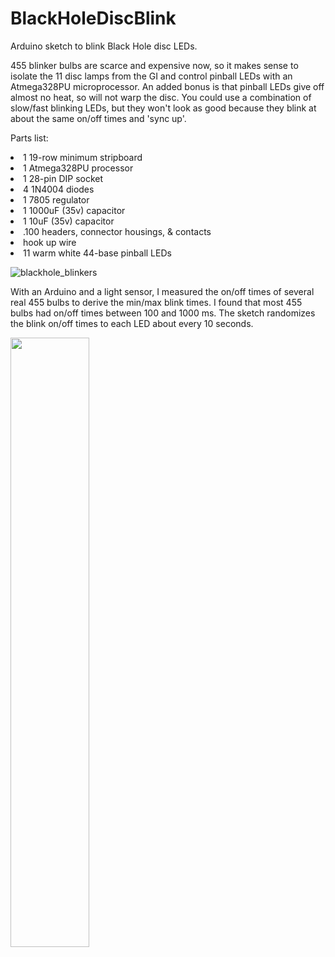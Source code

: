 # BlackHoleDiscBlink
Arduino sketch to blink Black Hole disc LEDs.  

455 blinker bulbs are scarce and expensive now, so it makes sense to isolate the 11 disc lamps from the GI and control pinball LEDs with an Atmega328PU microprocessor.  An added bonus is that pinball LEDs give off almost no heat, so will not warp the disc.  You could use a combination of slow/fast blinking LEDs, but they won't look as good because they blink at about the same on/off times and 'sync up'.

Parts list:

<li>1 19-row minimum stripboard
<li>1 Atmega328PU processor 
<li>1 28-pin DIP socket
<li>4 1N4004 diodes
<li>1 7805 regulator
<li>1 1000uF (35v) capacitor
<li>1 10uF (35v) capacitor
<li>.100 headers, connector housings, & contacts
<li>hook up wire
<li>11 warm white 44-base pinball LEDs
      

![blackhole_blinkers](https://user-images.githubusercontent.com/60443687/163720949-9b57f64a-1e72-44b9-8b92-9ee652db8fa7.png)

With an Arduino and a light sensor, I measured the on/off times of several real 455 bulbs to derive the min/max blink times.  I found that most 455 bulbs had on/off times between 100 and 1000 ms.  The sketch randomizes the blink on/off times to each LED about every 10 seconds.

<div align="left">
      <a href="https://www.youtube.com/watch?v=HBt1XZJ4JSo">
         <img src="https://img.youtube.com/vi/HBt1XZJ4JSo/0.jpg" style="width:50%;">
      </a>
</div>
